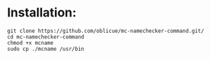 # Installation:

```
git clone https://github.com/oblicue/mc-namechecker-command.git/
cd mc-namechecker-command
chmod +x mcname
sudo cp ./mcname /usr/bin
```
